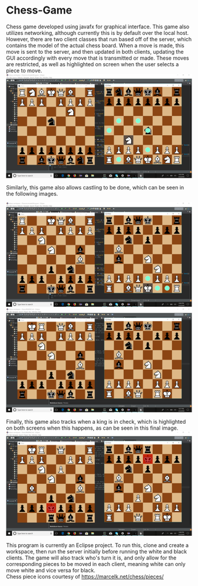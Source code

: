 # Chess-Game
Chess game developed using javafx for graphical interface. This game also utilizes
networking, although currently this is by default over the local host. However, there
are two client classes that run based off of the server, which contains the model of the
actual chess board. When a move is made, this move is sent to the server, and then updated
in both clients, updating the GUI accordingly with every move that is transmitted or made.
These moves are restricted, as well as highlighted on screen when the user selects a piece
to move.
![Example of move tracking](images/demonstration.png)

Similarly, this game also allows castling to be done, which can be seen in the following
images. 

![King before move with highlight for castle](images/kingBeforeCastle.png)
![King after castling move](images/kingAfterCastle.png)

Finally, this game also tracks when a king is in check, which is highlighted on both
screens when this happens, as can be seen in this final image. 
![Example of check highlighting](images/check.png)

This program is currently an Eclipse project. To run this, clone and create a workspace, 
then run the server initially before running the white and black clients. The game will
also track who's turn it is, and only allow for the corresponding pieces to be moved in
each client, meaning white can only move white and vice versa for black.  
Chess piece icons courtesy of https://marcelk.net/chess/pieces/
